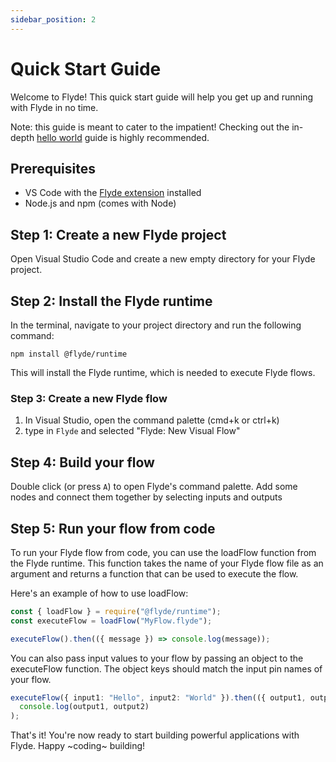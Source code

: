 ```yaml
---
sidebar_position: 2
---
```


# Quick Start Guide

Welcome to Flyde! This quick start guide will help you get up and running with Flyde in no time.

Note: this guide is meant to cater to the impatient! Checking out the in-depth [hello world](/docs/Tutorials/hello-world-with-flyde) guide is highly recommended.

## Prerequisites

- VS Code with the [Flyde extension](https://marketplace.visualstudio.com/items?itemName=flyde.flyde-vscode) installed
- Node.js and npm (comes with Node)

## Step 1: Create a new Flyde project

Open Visual Studio Code and create a new empty directory for your Flyde project.

## Step 2: Install the Flyde runtime

In the terminal, navigate to your project directory and run the following command:

`npm install @flyde/runtime`

This will install the Flyde runtime, which is needed to execute Flyde flows.

### Step 3: Create a new Flyde flow

1. In Visual Studio, open the command palette (cmd+k or ctrl+k)
2. type in `Flyde` and selected "Flyde: New Visual Flow"

## Step 4: Build your flow

Double click (or press `A`) to open Flyde's command palette.
Add some nodes and connect them together by selecting inputs and outputs

## Step 5: Run your flow from code

To run your Flyde flow from code, you can use the loadFlow function from the Flyde runtime. This function takes the name of your Flyde flow file as an argument and returns a function that can be used to execute the flow.

Here's an example of how to use loadFlow:

```typescript
const { loadFlow } = require("@flyde/runtime");
const executeFlow = loadFlow("MyFlow.flyde");

executeFlow().then(({ message }) => console.log(message));
```

You can also pass input values to your flow by passing an object to the executeFlow function. The object keys should match the input pin names of your flow.

```typescript
executeFlow({ input1: "Hello", input2: "World" }).then(({ output1, output2 }) =>
  console.log(output1, output2)
);
```

That's it! You're now ready to start building powerful applications with Flyde. Happy ~coding~ building!

